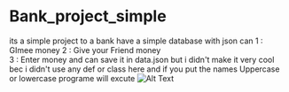 # Bank_project_simple
its a simple project to a bank have a simple database with json can 
1 : GImee money
2 : Give your Friend money    
3 : Enter money
and can save it in data.json
but i didn't make it very cool bec i didn't use any def or class here
and if you put the names Uppercase or lowercase programe will excute
![Alt Text](https://cdn.discordapp.com/attachments/936143916128948264/1170621280265981993/image.png?ex=6559b506&is=65474006&hm=f3238708decd695c9a8097690cbc0a4d40318cbdb1da7d9d6282477574e90293&)
